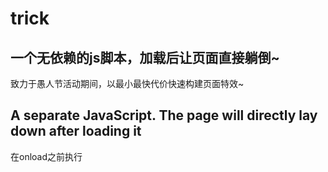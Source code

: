 # trick
## 一个无依赖的js脚本，加载后让页面直接躺倒~
致力于愚人节活动期间，以最小最快代价快速构建页面特效~

## A separate JavaScript. The page will directly lay down after loading it

在onload之前执行
